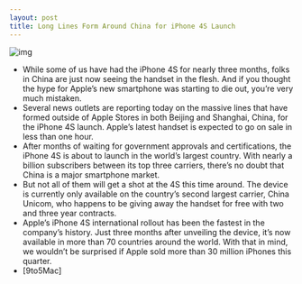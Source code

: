 ```yaml
---
layout: post
title: Long Lines Form Around China for iPhone 4S Launch
---
```

![img](http://media.idownloadblog.com/wp-content/uploads/2012/01/china-bejing-line-e1326410983422.jpg)
* While some of us have had the iPhone 4S for nearly three months, folks in China are just now seeing the handset in the flesh. And if you thought the hype for Apple’s new smartphone was starting to die out, you’re very much mistaken.
* Several news outlets are reporting today on the massive lines that have formed outside of Apple Stores in both Beijing and Shanghai, China, for the iPhone 4S launch. Apple’s latest handset is expected to go on sale in less than one hour.
* After months of waiting for government approvals and certifications, the iPhone 4S is about to launch in the world’s largest country. With nearly a billion subscribers between its top three carriers, there’s no doubt that China is a major smartphone market.
* But not all of them will get a shot at the 4S this time around. The device is currently only available on the country’s second largest carrier, China Unicom, who happens to be giving away the handset for free with two and three year contracts.
* Apple’s iPhone 4S international rollout has been the fastest in the company’s history. Just three months after unveiling the device, it’s now available in more than 70 countries around the world. With that in mind, we wouldn’t be surprised if Apple sold more than 30 million iPhones this quarter.
* [9to5Mac]

